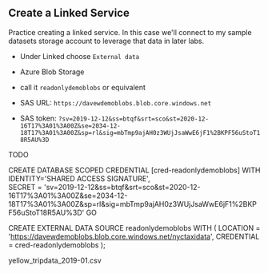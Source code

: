 ## Create a Linked Service

Practice creating a linked service.  In this case we'll connect to my sample datasets storage account to leverage that data in later labs.

* Under Linked choose `External data`
* Azure Blob Storage
* call it `readonlydemoblobs` or equivalent

* SAS URL:  `https://davewdemoblobs.blob.core.windows.net`
* SAS token: `?sv=2019-12-12&ss=btqf&srt=sco&st=2020-12-16T17%3A01%3A00Z&se=2034-12-18T17%3A01%3A00Z&sp=rl&sig=mbTmp9ajAH0z3WUjJsaWwE6jF1%2BKPF56uStoT18R5AU%3D`



TODO


CREATE DATABASE SCOPED CREDENTIAL [cred-readonlydemoblobs]
WITH IDENTITY='SHARED ACCESS SIGNATURE',  
SECRET = 'sv=2019-12-12&ss=btqf&srt=sco&st=2020-12-16T17%3A01%3A00Z&se=2034-12-18T17%3A01%3A00Z&sp=rl&sig=mbTmp9ajAH0z3WUjJsaWwE6jF1%2BKPF56uStoT18R5AU%3D'
GO

CREATE EXTERNAL DATA SOURCE readonlydemoblobs WITH (
    LOCATION = 'https://davewdemoblobs.blob.core.windows.net/nyctaxidata',
    CREDENTIAL = cred-readonlydemoblobs
);

yellow_tripdata_2019-01.csv